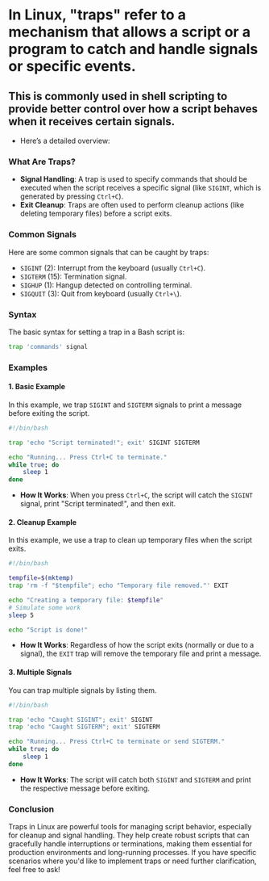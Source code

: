 # In Linux, "traps" refer to a mechanism that allows a script or a program to catch and handle signals or specific events. 
## This is commonly used in shell scripting to provide better control over how a script behaves when it receives certain signals.

- Here’s a detailed overview:

### What Are Traps?

- **Signal Handling**: A trap is used to specify commands that should be executed when the script receives a specific signal (like `SIGINT`, which is generated by pressing `Ctrl+C`).
- **Exit Cleanup**: Traps are often used to perform cleanup actions (like deleting temporary files) before a script exits.

### Common Signals

Here are some common signals that can be caught by traps:

- `SIGINT` (2): Interrupt from the keyboard (usually `Ctrl+C`).
- `SIGTERM` (15): Termination signal.
- `SIGHUP` (1): Hangup detected on controlling terminal.
- `SIGQUIT` (3): Quit from keyboard (usually `Ctrl+\`).

### Syntax

The basic syntax for setting a trap in a Bash script is:

```bash
trap 'commands' signal
```

### Examples

#### 1. Basic Example

In this example, we trap `SIGINT` and `SIGTERM` signals to print a message before exiting the script.

```bash
#!/bin/bash

trap 'echo "Script terminated!"; exit' SIGINT SIGTERM

echo "Running... Press Ctrl+C to terminate."
while true; do
    sleep 1
done
```

- **How It Works**: When you press `Ctrl+C`, the script will catch the `SIGINT` signal, print "Script terminated!", and then exit.

#### 2. Cleanup Example

In this example, we use a trap to clean up temporary files when the script exits.

```bash
#!/bin/bash

tempfile=$(mktemp)
trap 'rm -f "$tempfile"; echo "Temporary file removed."' EXIT

echo "Creating a temporary file: $tempfile"
# Simulate some work
sleep 5

echo "Script is done!"
```

- **How It Works**: Regardless of how the script exits (normally or due to a signal), the `EXIT` trap will remove the temporary file and print a message.

#### 3. Multiple Signals

You can trap multiple signals by listing them.

```bash
#!/bin/bash

trap 'echo "Caught SIGINT"; exit' SIGINT
trap 'echo "Caught SIGTERM"; exit' SIGTERM

echo "Running... Press Ctrl+C to terminate or send SIGTERM."
while true; do
    sleep 1
done
```

- **How It Works**: The script will catch both `SIGINT` and `SIGTERM` and print the respective message before exiting.

### Conclusion

Traps in Linux are powerful tools for managing script behavior, especially for cleanup and signal handling. 
They help create robust scripts that can gracefully handle interruptions or terminations, making them essential for production environments and long-running processes.
If you have specific scenarios where you'd like to implement traps or need further clarification, feel free to ask!
